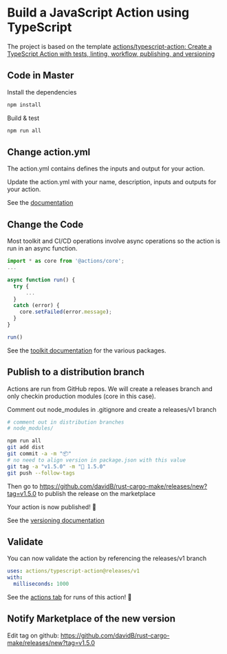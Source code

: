 # Build a JavaScript Action using TypeScript

The project is based on the template [actions/typescript-action: Create a TypeScript Action with tests, linting, workflow, publishing, and versioning](https://github.com/actions/typescript-action)

## Code in Master

Install the dependencies  

```bash
npm install
```

Build & test

```bash
npm run all
```

## Change action.yml

The action.yml contains defines the inputs and output for your action.

Update the action.yml with your name, description, inputs and outputs for your action.

See the [documentation](https://help.github.com/en/articles/metadata-syntax-for-github-actions)

## Change the Code

Most toolkit and CI/CD operations involve async operations so the action is run in an async function.

```javascript
import * as core from '@actions/core';
...

async function run() {
  try {
      ...
  }
  catch (error) {
    core.setFailed(error.message);
  }
}

run()
```

See the [toolkit documentation](https://github.com/actions/toolkit/blob/master/README.md#packages) for the various packages.

## Publish to a distribution branch

Actions are run from GitHub repos.  We will create a releases branch and only checkin production modules (core in this case).

Comment out node_modules in .gitignore and create a releases/v1 branch

```bash
# comment out in distribution branches
# node_modules/
```

```bash
npm run all
git add dist
git commit -a -m "📦"
# no need to align version in package.json with this value
git tag -a "v1.5.0" -m "🔖 1.5.0"
git push --follow-tags
```

Then go to <https://github.com/davidB/rust-cargo-make/releases/new?tag=v1.5.0> to publish the release on the marketplace

Your action is now published! :rocket:

See the [versioning documentation](https://github.com/actions/toolkit/blob/master/docs/action-versioning.md)

## Validate

You can now validate the action by referencing the releases/v1 branch

```yaml
uses: actions/typescript-action@releases/v1
with:
  milliseconds: 1000
```

See the [actions tab](https://github.com/actions/javascript-action/actions) for runs of this action! :rocket:

## Notify Marketplace of the new version

Edit tag on github:
<https://github.com/davidB/rust-cargo-make/releases/new?tag=v1.5.0>

